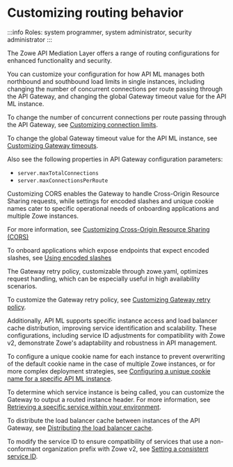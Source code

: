 # Customizing routing behavior 

:::info Roles: system programmer, system administrator, security administrator
:::

The Zowe API Mediation Layer offers a range of routing configurations for enhanced functionality and security. 

You can customize your configuration for how API ML manages both northbound and southbound load limits in single instances, including changing the number of concurrent connections per route passing through the API Gateway, and changing the global Gateway timeout value for the API ML instance.

To change the number of concurrent connections per route passing through the API Gateway, see [Customizing connection limits](./configuration-connection-limits).

To change the global Gateway timeout value for the API ML instance, see [Customizing Gateway timeouts](./configuration-gateway-timeouts).

Also see the following properties in API Gateway configuration parameters: 
* `server.maxTotalConnections`
* `server.maxConnectionsPerRoute`

Customizing CORS enables the Gateway to handle Cross-Origin Resource Sharing requests, while settings for encoded slashes and unique cookie names cater to specific operational needs of onboarding applications and multiple Zowe instances.

For more information, see [Customizing Cross-Origin Resource Sharing (CORS)](./configuration-cors)

To onboard applications which expose endpoints that expect encoded slashes, see [Using encoded slashes](./configuration-url-handling)

The Gateway retry policy, customizable through zowe.yaml, optimizes request handling, which can be especially useful in high availability scenarios.

To customize the Gateway retry policy, see [Customizing Gateway retry policy](./configuration-gateway-retry-policy).

Additionally, API ML supports specific instance access and load balancer cache distribution, improving service identification and scalability. These configurations, including service ID adjustments for compatibility with Zowe v2, demonstrate Zowe's adaptability and robustness in API management.

To configure a unique cookie name for each instance to prevent overwriting of the default cookie name in the case of multiple Zowe instances, or for more complex deployment strategies, see [Configuring a unique cookie name for a specific API ML instance](./configuration-unique-cookie-name-for-multiple-zowe-instances).

To determine which service instance is being called, you can customize the Gateway to output a routed instance header. For more information, see [Retrieving a specific service within your environment](./configuration-access-specific-instance-of-service).

To distribute the load balancer cache between instances of the API Gateway, see [Distributing the load balancer cache](./configuration-distributed-load-balancer-cache).

To modify the service ID to ensure compatibility of services that use a non-conformant organization prefix with Zowe v2, see [Setting a consistent service ID](./configuration-set-consistent-service-id).


